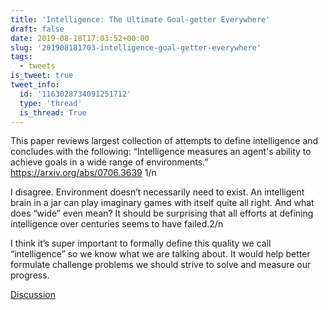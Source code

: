 ```yaml
---
title: 'Intelligence: The Ultimate Goal-getter Everywhere'
draft: false
date: 2019-08-18T17:03:52+00:00
slug: '201908181703-intelligence-goal-getter-everywhere'
tags:
  - tweets
is_tweet: true
tweet_info:
  id: '1163028734091251712'
  type: 'thread'
  is_thread: True
---
```




This paper reviews largest collection of attempts to define intelligence and concludes with the following:
“Intelligence measures an agent's ability to achieve goals in a wide range of environments.”
<https://arxiv.org/abs/0706.3639> 1/n

I disagree. Environment doesn’t necessarily need to exist. An intelligent brain in a jar can play imaginary games with itself quite all right. And what does “wide” even mean? It should be surprising that all efforts at defining intelligence over centuries seems to have failed.2/n

I think it’s super important to formally define this quality we call “intelligence” so we know what we are talking about. It would help better formulate challenge problems we should strive to solve and measure our progress.

[Discussion](https://x.com/sytelus/status/1163028734091251712)
